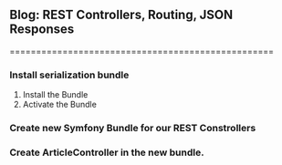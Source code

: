## Blog: REST Controllers, Routing, JSON Responses
==================================================

### Install serialization bundle
1. Install the Bundle
2. Activate the Bundle
### Create new Symfony Bundle for our REST Constrollers
### Create ArticleController in the new bundle.